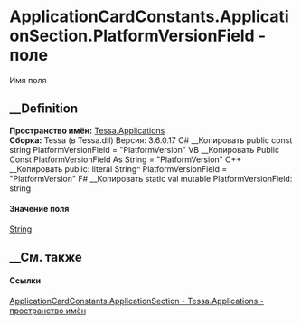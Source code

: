 # ApplicationCardConstants.ApplicationSection.PlatformVersionField - поле
Имя поля
## __Definition
 **Пространство имён:** [Tessa.Applications](N_Tessa_Applications.htm)  
 **Сборка:** Tessa (в Tessa.dll) Версия: 3.6.0.17
C# __Копировать
     public const string PlatformVersionField = "PlatformVersion"
VB __Копировать
     Public Const PlatformVersionField As String = "PlatformVersion"
C++ __Копировать
     public:
    literal String^ PlatformVersionField = "PlatformVersion"
F# __Копировать
     static val mutable PlatformVersionField: string
#### Значение поля
[String](https://learn.microsoft.com/dotnet/api/system.string)
##  __См. также
#### Ссылки
[ApplicationCardConstants.ApplicationSection -
](T_Tessa_Applications_ApplicationCardConstants_ApplicationSection.htm)
[Tessa.Applications - пространство имён](N_Tessa_Applications.htm)
